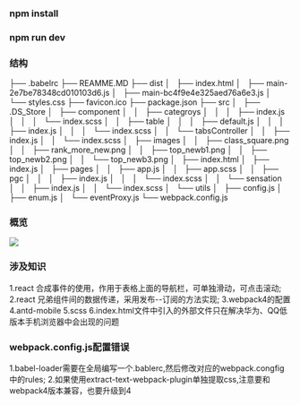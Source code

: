 ### npm install 
### npm run dev
### 结构
├── .babelrc
├── REAMME.MD
├── dist
│   ├── index.html
│   ├── main-2e7be78348cd010103d6.js
│   ├── main-bc4f9e4e325aed76a6e3.js
│   └── styles.css
├── favicon.ico
├── package.json
├── src
│   ├── .DS_Store
│   ├── component
│   │   ├── categroys
│   │   │   ├── index.js
│   │   │   └── index.scss
│   │   ├── table
│   │   │   ├── default.js
│   │   │   ├── index.js
│   │   │   └── index.scss
│   │   └── tabsController
│   │       ├── index.js
│   │       └── index.scss
│   ├── images
│   │   ├── class_square.png
│   │   ├── rank_more_new.png
│   │   ├── top_newb1.png
│   │   ├── top_newb2.png
│   │   └── top_newb3.png
│   ├── index.html
│   ├── index.js
│   ├── pages
│   │   ├── app.js
│   │   ├── app.scss
│   │   ├── pgc
│   │   │   ├── index.js
│   │   │   └── index.scss
│   │   └── sensation
│   │       ├── index.js
│   │       └── index.scss
│   └── utils
│       ├── config.js
│       ├── enum.js
│       └── eventProxy.js
└── webpack.config.js

### 概览
![](https://github.com/yangdongMC/react-mobile/blob/master/src/images/show.gif)
### 涉及知识
1.react 合成事件的使用，作用于表格上面的导航栏，可单独滑动，可点击滚动;
2.react 兄弟组件间的数据传递，采用发布--订阅的方法实现;
3.webpack4的配置
4.antd-mobile
5.scss
6.index.html文件中引入的外部文件只在解决华为、QQ低版本手机浏览器中会出现的问题
### webpack.config.js配置错误
1.babel-loader需要在全局编写一个.bablerc,然后修改对应的webpack.congfig中的rules;
2.如果使用extract-text-webpack-plugin单独提取css,注意要和webpack4版本兼容，也要升级到4
